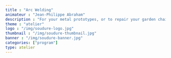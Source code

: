 ```yaml
---
title : "Arc Welding"
animateur : "Jean-Philippe Abraham"
description : "For your metal prototypes, or to repair your garden chairs, Jean-Philippe support you into the practice of arc welding."
theme : "atelier"
logo : "/img/soudure-logo.jpg"
thumbnail : "/img/soudure-thumbnail.jpg"
banner : "/img/soudure-banner.jpg"
categories: ["program"]
type: atelier
---
```

